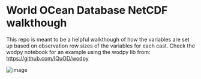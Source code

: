 # World OCean Database NetCDF walkthough

This repo is meant to be a helpful walkthough of how the variables are set up based on observation row sizes of the variables for each cast. Check the wodpy notebook for an example using the wodpy lib from: https://github.com/IQuOD/wodpy

![image](https://github.com/user-attachments/assets/178db294-6b2e-42df-b40d-e4fdabcdc9e6)
